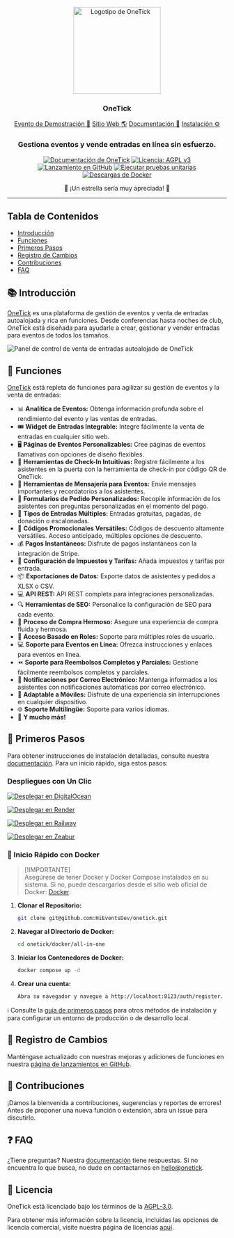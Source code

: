 <p align="center">
  <img src="https://onetick-public.s3.us-west-1.amazonaws.com/website/onetick-rainbow.png?v=1" alt="Logotipo de OneTick" width="200px">
</p>
<h3 align="center">OneTick</h3>
<p align="center">
<a href="https://demo.onetick/event/1/dog-conf-2030">Evento de Demostración 🌟</a> <a href="https://onetick?utm_source=gh-readme">Sitio Web 🌎</a>  <a href="https://onetick/docs">Documentación 📄</a>  <a href="https://onetick/docs/getting-started?utm_source=gh-readme">Instalación ⚙️</a>
</p>

<h3 align="center">
 Gestiona eventos y vende entradas en línea sin esfuerzo.
</h3>

<div align="center">

[![Documentación de OneTick](https://img.shields.io/badge/docs-onetick-blue)](https://onetick/docs)
[![Licencia: AGPL v3](https://img.shields.io/badge/License-AGPL_v3-blue.svg)](https://github.com/HiEventsDev/onetick/LICENCE)
[![Lanzamiento en GitHub](https://img.shields.io/github/v/release/HiEventsDev/onetick?include_prereleases)](https://github.com/HiEventsDev/onetick/releases)
[![Ejecutar pruebas unitarias](https://github.com/HiEventsDev/onetick/actions/workflows/unit-tests.yml/badge.svg?event=push)](https://github.com/HiEventsDev/onetick/actions/workflows/unit-tests.yml)
[![Descargas de Docker](https://img.shields.io/docker/pulls/daveearley/onetick-all-in-one)](https://hub.docker.com/r/daveearley/onetick-all-in-one)

</div>

<div align="center">
 🌟 ¡Un estrella sería muy apreciada! 🌟
</div>

<hr/>

## Tabla de Contenidos

- [Introducción](#-introducción)
- [Funciones](#-funciones)
- [Primeros Pasos](#-primeros-pasos)
- [Registro de Cambios](#-registro-de-cambios)
- [Contribuciones](#-contribuciones)
- [FAQ](#-faq)

## 📚 Introducción

<a href="https://onetick">OneTick</a> es una plataforma de gestión de eventos y venta de entradas autoalojada y rica en funciones. Desde conferencias hasta noches de club, OneTick está diseñada para ayudarle a crear, gestionar y vender entradas para eventos de todos los tamaños.

<img alt="Panel de control de venta de entradas autoalojado de OneTick" src="https://onetick-public.s3.us-west-1.amazonaws.com/website/dashboard-screenshot.png"/>

## 🌟 Funciones

<a href="https://onetick">OneTick</a> está repleta de funciones para agilizar su gestión de eventos y la venta de entradas:

- 📊 **Analítica de Eventos:** Obtenga información profunda sobre el rendimiento del evento y las ventas de entradas.
- 🎟 **Widget de Entradas Integrable:** Integre fácilmente la venta de entradas en cualquier sitio web.
- 🖥 **Páginas de Eventos Personalizables:** Cree páginas de eventos llamativas con opciones de diseño flexibles.
- 🔑 **Herramientas de Check-In Intuitivas:** Registre fácilmente a los asistentes en la puerta con la herramienta de check-in por código QR de OneTick.
- 💬 **Herramientas de Mensajería para Eventos:** Envíe mensajes importantes y recordatorios a los asistentes.
- 📝 **Formularios de Pedido Personalizados:** Recopile información de los asistentes con preguntas personalizadas en el momento del pago.
- 🎫 **Tipos de Entradas Múltiples:** Entradas gratuitas, pagadas, de donación o escalonadas.
- 💸 **Códigos Promocionales Versátiles:** Códigos de descuento altamente versátiles. Acceso anticipado, múltiples opciones de descuento.
- 💰 **Pagos Instantáneos:** Disfrute de pagos instantáneos con la integración de Stripe.
- 🧾 **Configuración de Impuestos y Tarifas:** Añada impuestos y tarifas por entrada.
- 📦 **Exportaciones de Datos:** Exporte datos de asistentes y pedidos a XLSX o CSV.
- 💻 **API REST:** API REST completa para integraciones personalizadas.
- 🔍 **Herramientas de SEO:** Personalice la configuración de SEO para cada evento.
- 🛒 **Proceso de Compra Hermoso:** Asegure una experiencia de compra fluida y hermosa.
- 🔐 **Acceso Basado en Roles:** Soporte para múltiples roles de usuario.
- 💻 **Soporte para Eventos en Línea:** Ofrezca instrucciones y enlaces para eventos en línea.
- ⏪ **Soporte para Reembolsos Completos y Parciales:** Gestione fácilmente reembolsos completos y parciales.
- 📧 **Notificaciones por Correo Electrónico:** Mantenga informados a los asistentes con notificaciones automáticas por correo electrónico.
- 📱 **Adaptable a Móviles:** Disfrute de una experiencia sin interrupciones en cualquier dispositivo.
- 🌐 **Soporte Multilingüe:** Soporte para varios idiomas.
- 🎉 **Y mucho más!**

## 🚀 Primeros Pasos

Para obtener instrucciones de instalación detalladas, consulte nuestra [documentación](https://onetick/docs/getting-started). Para un inicio rápido, siga estos pasos:

### Despliegues con Un Clic

[![Desplegar en DigitalOcean](https://www.deploytodo.com/do-btn-blue.svg)](https://github.com/HiEventsDev/onetick-digitalocean)

[![Desplegar en Render](https://render.com/images/deploy-to-render-button.svg)](https://github.com/HiEventsDev/onetick-render.com)

[![Desplegar en Railway](https://railway.app/button.svg)](https://railway.app/template/8CGKmu?referralCode=KvSr11)

[![Desplegar en Zeabur](https://zeabur.com/button.svg)](https://zeabur.com/templates/8DIRY6)

### 🐳 Inicio Rápido con Docker

> [!IMPORTANTE]  
> Asegúrese de tener Docker y Docker Compose instalados en su sistema. Si no, puede descargarlos desde el sitio web oficial de Docker: [Docker](https://www.docker.com/get-started).

1. **Clonar el Repositorio:**
   ```bash
   git clone git@github.com:HiEventsDev/onetick.git
   ```

2. **Navegar al Directorio de Docker:**
   ```bash
   cd onetick/docker/all-in-one
   ```

3. **Iniciar los Contenedores de Docker:**
   ```bash
   docker compose up -d
   ```
4. **Crear una cuenta:**
   ```bash
   Abra su navegador y navegue a http://localhost:8123/auth/register.
   ```

ℹ️ Consulte la [guía de primeros pasos](https://onetick/docs/getting-started) para otros métodos de instalación y
para configurar un entorno de producción o de desarrollo local.

## 📝 Registro de Cambios

Manténgase actualizado con nuestras mejoras y adiciones de funciones en nuestra [página de lanzamientos en GitHub](https://github.com/HiEventsDev/onetick/releases).

## 🤝 Contribuciones

¡Damos la bienvenida a contribuciones, sugerencias y reportes de errores! Antes de proponer una nueva función o extensión,
abra un issue para discutirlo.

## ❓ FAQ

¿Tiene preguntas? Nuestra [documentación](https://onetick/docs) tiene respuestas. Si no encuentra lo que busca, no dude en
contactarnos en [hello@onetick](mailto:hello@onetick).

## 📜 Licencia

OneTick está licenciado bajo los términos de la [AGPL-3.0](https://github.com/HiEventsDev/onetick/blob/main/LICENCE).

Para obtener más información sobre la licencia, incluidas las opciones de licencia comercial, visite nuestra página de licencias [aquí](https://onetick/licensing).
